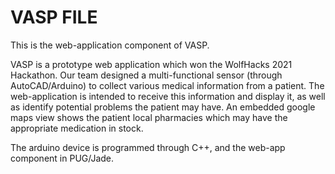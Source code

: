# VASP FILE

This is the web-application component of VASP.

VASP is a prototype web application which won the WolfHacks 2021 Hackathon. Our team designed a multi-functional sensor (through AutoCAD/Arduino) to collect various medical information from a patient. The web-application is intended to receive this information and display it, as well as identify potential problems the patient may have. An embedded google maps view shows the patient local pharmacies which may have the appropriate medication in stock. 

The arduino device is programmed through C++, and the web-app component in PUG/Jade.
